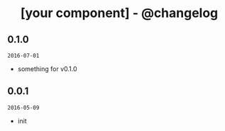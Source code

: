 <h1 align="center">[your component] - @changelog</h1>

## 0.1.0

`2016-07-01`

- something for v0.1.0

## 0.0.1

`2016-05-09`

- init

